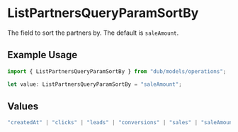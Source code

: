 # ListPartnersQueryParamSortBy

The field to sort the partners by. The default is `saleAmount`.

## Example Usage

```typescript
import { ListPartnersQueryParamSortBy } from "dub/models/operations";

let value: ListPartnersQueryParamSortBy = "saleAmount";
```

## Values

```typescript
"createdAt" | "clicks" | "leads" | "conversions" | "sales" | "saleAmount" | "commissions" | "netRevenue"
```